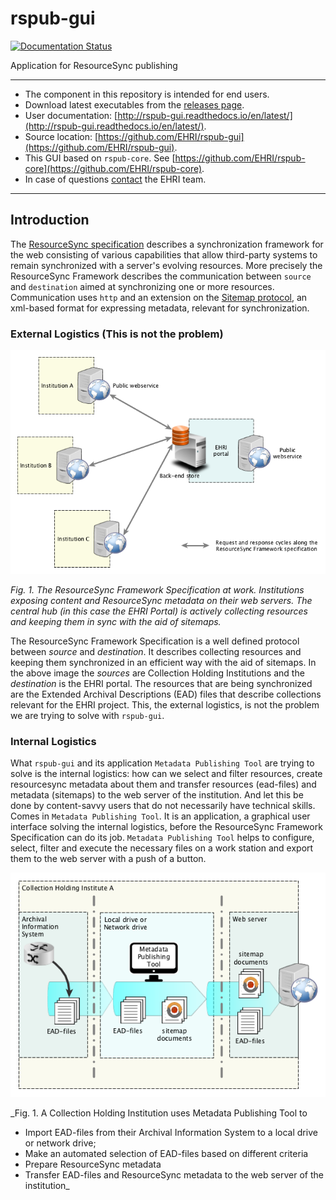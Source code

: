# rspub-gui
[![Documentation Status](http://readthedocs.org/projects/rspub-gui/badge/?version=latest)](http://rspub-gui.readthedocs.io/en/latest/?badge=latest)

Application for ResourceSync publishing

---
- The component in this repository is intended for end users.
- Download latest executables from the [releases page](https://github.com/EHRI/rspub-gui/releases).
- User documentation: [http://rspub-gui.readthedocs.io/en/latest/](http://rspub-gui.readthedocs.io/en/latest/).
- Source location: [https://github.com/EHRI/rspub-gui](https://github.com/EHRI/rspub-gui).
- This GUI based on `rspub-core`. See [https://github.com/EHRI/rspub-core](https://github.com/EHRI/rspub-core).
- In case of questions [contact](https://github.com/EHRI/rspub-gui/issues/new) the EHRI team.

---

## Introduction
The [ResourceSync specification](http://www.openarchives.org/rs/1.0.9/resourcesync) describes 
a synchronization framework for the web consisting of various capabilities that allow third-party systems to remain synchronized with a server's evolving resources.
More precisely the ResourceSync Framework describes the communication between `source` and `destination` aimed at
synchronizing one or more resources. Communication uses `http` and an extension on 
the [Sitemap protocol](http://www.sitemaps.org/protocol.html), an xml-based format for expressing metadata, relevant for synchronization.

### External Logistics (This is not the problem)

![ResourceSync](img/resourcesync.png)

_Fig. 1. The ResourceSync Framework Specification at work. Institutions exposing content and ResourceSync metadata
on their web servers.
The central hub (in this case the EHRI Portal) is actively collecting resources and keeping them
in sync with the aid of sitemaps._

The ResourceSync Framework Specification is a well defined protocol between _source_ and _destination_.
It describes collecting resources and keeping them synchronized in an efficient way with the aid of sitemaps. In the 
above image the _sources_ are Collection Holding Institutions and the _destination_ is the EHRI portal.
The resources that are being synchronized are the Extended Archival Descriptions (EAD) files that describe
collections relevant for the EHRI project. This, the external logistics, is not the problem we are trying
to solve with `rspub-gui`. 

### Internal Logistics

What `rspub-gui` and its application `Metadata Publishing Tool` are trying to
solve is the internal logistics: how can we select and filter resources, create resourcesync metadata about them
and transfer resources (ead-files) and metadata (sitemaps) to the web server of the institution. And let this be done
by content-savvy users that do not necessarily have technical skills.
Comes in `Metadata Publishing Tool`. It is an application, a graphical user interface solving the internal logistics, 
before the ResourceSync Framework Specification can do its job.
`Metadata Publishing Tool` helps to configure, select, filter and execute the necessary files on a work station and export them
to the web server with a push of a button.  

![Internal](img/internal.png)

_Fig. 1. A Collection Holding Institution uses Metadata Publishing Tool to  
- Import EAD-files from their Archival Information System to a local drive or network drive;
- Make an automated selection of EAD-files based on different criteria
- Prepare ResourceSync metadata
- Transfer EAD-files and ResourceSync metadata to the web server of the institution_




